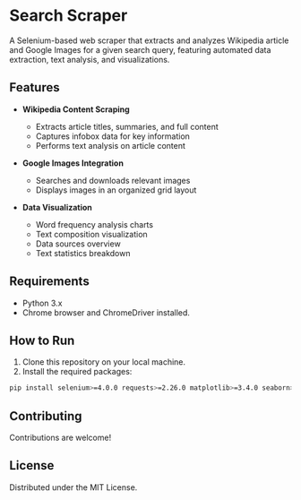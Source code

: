 # Search Scraper

A Selenium-based web scraper that extracts and analyzes Wikipedia article and Google Images for a given search query, featuring automated data extraction, text analysis, and visualizations.

## Features

- **Wikipedia Content Scraping**
  - Extracts article titles, summaries, and full content
  - Captures infobox data for key information
  - Performs text analysis on article content

- **Google Images Integration**
  - Searches and downloads relevant images
  - Displays images in an organized grid layout

- **Data Visualization**
  - Word frequency analysis charts
  - Text composition visualization
  - Data sources overview
  - Text statistics breakdown

## Requirements

- Python 3.x
- Chrome browser and ChromeDriver installed.

## How to Run

1. Clone this repository on your local machine.
2. Install the required packages:
```bash
pip install selenium>=4.0.0 requests>=2.26.0 matplotlib>=3.4.0 seaborn>=0.11.0 pandas>=1.3.0 Pillow>=8.3.0 numpy>=1.21.0 ipython>=7.0.0 jupyter>=1.0.0
```

## Contributing

Contributions are welcome!

## License

Distributed under the MIT License.  
